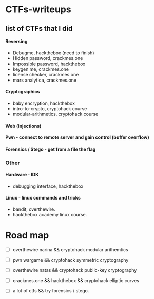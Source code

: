 # CTFs-writeups
## list of CTFs that I did
#### Reversing
- Debugme, hackthebox (need to finish)
- Hidden password, crackmes.one
- Impossible password, hackthebox
- keygen me, crackmes.one
- license checker, crackmes.one
- mars analytica, crackmes.one

#### Cryptographics
- baby encryption, hackthebox
- intro-to-crypto, cryptohack course
- modular-arithmetics, cryptohack course
 
#### Web (injections)

#### Pwn - connect to remote server and gain control (buffer overflow)

#### Forensics / Stego - get from a file the flag
 
### Other
#### Hardware - IDK
- debugging interface, hackthebox
 
#### Linux - linux commands and tricks
 - bandit, overthewire.
 - hackthebox academy linux course.
 
# Road map
- [ ] overthewire narina && cryptohack modular arithemtics
- [ ] pwn wargame && cryptohack symmetric cryptography
- [ ] overthewire natas && cryptohack public-key cryptography
- [ ] crackmes.one && hackthebox && cryptohack elliptic curves
- [ ] a lot of ctfs && try forensics / stego.

 
